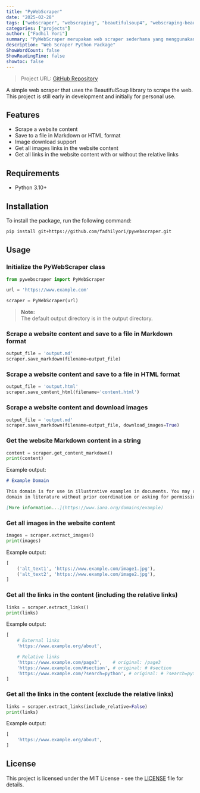 ```yaml
---
title: "PyWebScraper"
date: "2025-02-28"
tags: ["webscraper", "webscraping", "beautifulsoup4", "webscraping-beautifulsoup"]
categories: ["projects"]
author: ["Fadhil Yori"]
summary: "PyWebScraper merupakan web scraper sederhana yang menggunakan BeautifulSoup untuk melakukan web scraping. Proyek ini masih dalam tahap awal pengembangan dan awalnya ditujukan untuk penggunaan pribadi."
description: "Web Scraper Python Package"
ShowWordCount: false
ShowReadingTime: false
showtoc: false
---
```


> Project URL: [GitHub Repository](https://github.com/fadhilyori/pywebscraper)

A simple web scraper that uses the BeautifulSoup library to scrape the web. This project is still early in development and initially for personal use.

## Features

- Scrape a website content
- Save to a file in Markdown or HTML format
- Image download support
- Get all images links in the website content
- Get all links in the website content with or without the relative links

## Requirements

- Python 3.10+

## Installation

To install the package, run the following command:

```bash
pip install git+https://github.com/fadhilyori/pywebscraper.git
```

## Usage

### Initialize the PyWebScraper class

```python
from pywebscraper import PyWebScraper

url = 'https://www.example.com'

scraper = PyWebScraper(url)
```

> **Note:**  
> The default output directory is in the output directory.

### Scrape a website content and save to a file in Markdown format

```python
output_file = 'output.md'
scraper.save_markdown(filename=output_file)
```

### Scrape a website content and save to a file in HTML format

```python
output_file = 'output.html'
scraper.save_content_html(filename='content.html')
```

### Scrape a website content and download images

```python
output_file = 'output.md'
scraper.save_markdown(filename=output_file, download_images=True)
```

### Get the website Markdown content in a string

```python
content = scraper.get_content_markdown()
print(content)
```

Example output:

```markdown { lineNos=false }
# Example Domain

This domain is for use in illustrative examples in documents. You may use this
domain in literature without prior coordination or asking for permission.

[More information...](https://www.iana.org/domains/example)
```

### Get all images in the website content

```python
images = scraper.extract_images()
print(images)
```

Example output:

```python { lineNos=false }
[
    ('alt_text1', 'https://www.example.com/image1.jpg'),
    ('alt_text2', 'https://www.example.com/image2.jpg'),
]
```

### Get all the links in the content (including the relative links)

```python
links = scraper.extract_links()
print(links)
```

Example output:

```python { lineNos=false }
[
    # External links
    'https://www.example.org/about',

    # Relative links
    'https://www.example.com/page3',    # original: /page3
    'https://www.example.com/#section', # original: # #section
    'https://www.example.com/?search=python', # original: # ?search=python
]
```

### Get all the links in the content (exclude the relative links)

```python
links = scraper.extract_links(include_relative=False)
print(links)
```

Example output:

```python { lineNos=false }
[
    'https://www.example.org/about',
]
```

## License

This project is licensed under the MIT License - see the [LICENSE](LICENSE) file for details.

